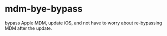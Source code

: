 # mdm-bye-bypass
bypass Apple MDM, update iOS, and not have to worry about re-bypassing MDM after the update. 

